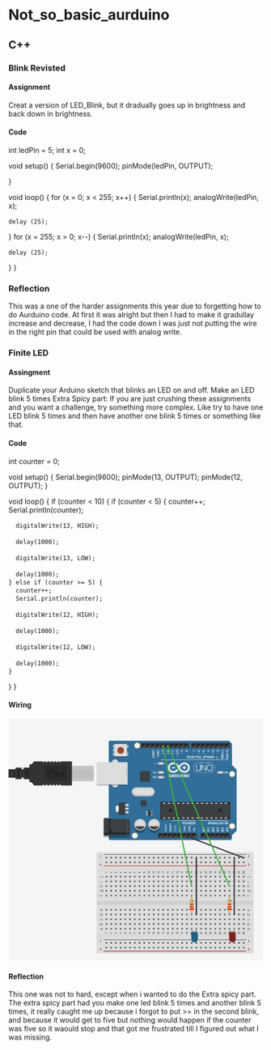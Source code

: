 # Not_so_basic_aurduino
## C++
### Blink Revisted
#### Assignment
Creat a version of LED_Blink, but it dradually goes up in brightness and back down in brightness.
#### Code
int ledPin = 5;
int x = 0;

void setup() {
  Serial.begin(9600);
  pinMode(ledPin, OUTPUT);

}

void loop() {
  for (x = 0; x < 255; x++) {
  Serial.println(x);
    analogWrite(ledPin, x);

    delay (25);
  }
  for (x = 255; x > 0; x--) {
  Serial.println(x);
    analogWrite(ledPin, x);

    delay (25);
}
}
### Reflection 
This was a one of the harder assignments this year due to forgetting how to do Aurduino code. At first it was alright but then I had to make it gradullay increase and decrease, I had the code down I was just not putting the wire in the right pin that could be used with analog write.

### Finite LED
#### Assingment
Duplicate your Arduino sketch that blinks an LED on and off.
Make an LED blink 5 times
Extra Spicy part: If you are just crushing these assignments and you want a challenge, try something more complex.  Like try to have one LED blink 5 times and then have another one blink 5 times or something like that.
#### Code
int counter = 0;

void setup() {
  Serial.begin(9600);
  pinMode(13, OUTPUT);
  pinMode(12, OUTPUT);
}

void loop() {
  if (counter < 10) {
    if (counter < 5) {
      counter++;
      Serial.println(counter);

      digitalWrite(13, HIGH);

      delay(1000);

      digitalWrite(13, LOW);

      delay(1000);
    } else if (counter >= 5) {
      counter++;
      Serial.println(counter);

      digitalWrite(12, HIGH);

      delay(1000);

      digitalWrite(12, LOW);

      delay(1000);
    }
  }
}
#### Wiring
![Finite_LED](images/Finite_LED.PNG)
#### Reflection
This one was not to hard, except when i wanted to do the Extra spicy part. The extra spicy part had you make one led blink 5 times and another blink 5 times, it really caught me up because i forgot to put >= in the second blink, and because it would get to five but nothing would happen if the counter was five so it waould stop and that got me frustrated till I figured out what I was missing.
